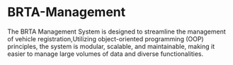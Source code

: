 # BRTA-Management
The BRTA Management System is designed to streamline the management of vehicle registration,Utilizing object-oriented programming (OOP) principles, the system is modular, scalable, and maintainable, making it easier to manage large volumes of data and diverse functionalities.
